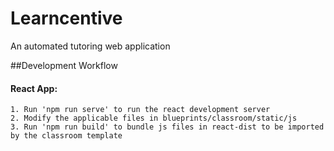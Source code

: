 # Learncentive
An automated tutoring web application


##Development Workflow

 #### React App: 
    1. Run 'npm run serve' to run the react development server
    2. Modify the applicable files in blueprints/classroom/static/js
    3. Run 'npm run build' to bundle js files in react-dist to be imported by the classroom template
    